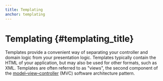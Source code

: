 ```yaml
---
title: Templating
anchor: templating
---
```


# Templating {#templating_title}

Templates provide a convenient way of separating your controller and domain logic from your presentation logic.
Templates typically contain the HTML of your application, but may also be used for other formats, such as XML.
Templates are often referred to as "views", the second component of the
[model–view–controller](http://www.phptherightway.com/pages/Design-Patterns.html#model-view-controller) (MVC)
software architecture pattern.